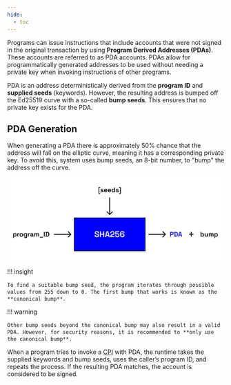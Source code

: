 ```yaml
---
hide:
  - toc
---
```


Programs can issue instructions that include accounts that were not signed in the original transaction by using **Program Derived Addresses (PDAs)**. These accounts are referred to as PDA accounts. PDAs allow for programmatically generated addresses to be used without needing a private key when invoking instructions of other programs.

PDA is an address deterministically derived from the **program ID** and **supplied seeds** (keywords). However, the resulting address is bumped off the Ed25519 curve with a so-called **bump seeds**. This ensures that no private key exists for the PDA.

<h2>PDA Generation</h2>

When generating a PDA there is approximately 50% chance that the address will fall on the elliptic curve, meaning it has a corresponding private key. To avoid this, system uses bump seeds, an 8-bit number, to "bump" the address off the curve.

![PDA Generation](../../images/pda-generation.png)

!!! insight

    To find a suitable bump seed, the program iterates through possible values from 255 down to 0. The first bump that works is known as the **canonical bump**.

!!! warning

    Other bump seeds beyond the canonical bump may also result in a valid PDA. However, for security reasons, it is recommended to **only use the canonical bump**.

When a program tries to invoke a [CPI](./cross-program-invocation.md) with PDA, the runtime takes the supplied keywords and bump seeds, uses the caller’s program ID, and repeats the process. If the resulting PDA matches, the account is considered to be signed.
